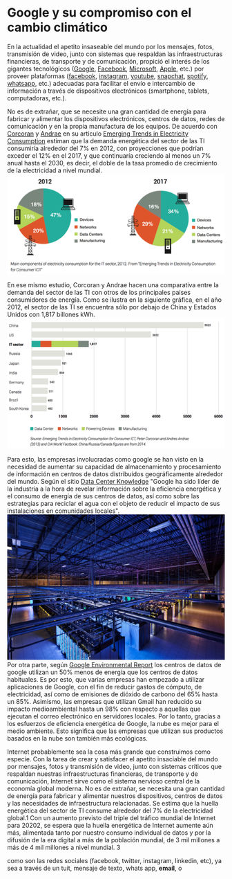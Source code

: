 # Google y su compromiso con el cambio climático
En la actualidad el apetito insaseable del mundo por los mensajes, fotos, transmisión de video, junto con sistemas que respaldan las infraestructuras financieras, de transporte y de comunicación, propició el interés de los gigantes tecnológicos ([Google](https://www.google.com), [Facebook](https://www.facebook.com), [Microsoft](https://www.microsoft.com), [Apple](http://www.apple.com), etc.) por proveer plataformas ([facebook](https://www.facebook.com), [instagram](https://www.instagram.com/), [youtube](http://www.youtube.com), [snapchat](https://www.snapchat.com), [spotify](https://www.spotify.com/), [whatsapp](https://www.whatsapp.com/), etc.) adecuadas para facilitar el envío e intercambio de información a través de dispositivos electrónicos (smartphone, tablets, computadoras, etc.).

No es de extrañar, que se necesite una gran cantidad de energía para fabricar y alimentar los dispositivos electrónicos, centros de datos, redes de comunicación y en la propia manufactura de los equipos. De acuerdo con [Corcoran](https://www.researchgate.net/profile/Peter_Corcoran) y [Andrae](https://www.researchgate.net/profile/Anders_Andrae) en su artículo [Emerging Trends in Electricity Consumption](https://www.researchgate.net/publication/255923829_Emerging_Trends_in_Electricity_Consumption_for_Consumer_ICT) estiman que la demanda energética del sector de las TI consumiría alrededor del 7% en 2012, con  proyecciones que podrían exceder el 12% en el 2017, y que continuaría creciendo al menos un 7% anual hasta el 2030, es decir, el doble de la tasa promedio de crecimiento de la electricidad a nivel mundial. 
![Emerging trends](images/emergingtrends.png)

En ese mismo estudio, Corcoran y Andrae hacen una comparativa entre la demanda del sector de las TI con otros de los principales paises consumidores de energía. Como se ilustra en la siguiente gráfica, en el año 2012, el sector de las TI se encuentra sólo por debajo de China y Estados Unidos con 1,817 billones kWh.
![Emerging trends](images/comparativaTI_countries_2012.png)

Para esto, las empresas involucradas como google se han visto en la necesidad de aumentar su capacidad de almacenamiento y procesamiento de información en centros de datos distribuidos geográficamente alrededor del mundo.
Según el sitio [Data Center Knowledge](http://www.datacenterknowledge.com/archives/2012/01/19/google-our-data-centers-are-good-neighbors/) "Google ha sido líder de la industria a la hora de revelar información sobre la eficiencia energética y el consumo de energía de sus centros de datos, así como sobre las estrategias para reciclar el agua con el objeto de reducir el impacto de sus instalaciones en comunidades locales". 
![Centro de datos de Google](images/dataCenter_google.jpeg)
Por otra parte, según [Google Environmental Report](https://environment.google/) los centros de datos de google utilizan un 50% menos de energía que los centros de datos habituales. Es por esto, que varias empresas han empezado a utilizar aplicaciones de Google, con el fin de reducir gastos de cómputo, de electricidad, así como de emisiones de dióxido de carbono del 65% hasta un 85%. Asimismo, las empresas que utilizan Gmail han reducido su impacto medioambiental hasta un 98% con respecto a aquellas que ejecutan el correo electrónico en servidores locales. Por lo tanto, gracias a los esfuerzos de eficiencia energética de Google, la nube es mejor para el medio ambiente. Esto significa que las empresas que utilizan sus productos basados en la nube son también más ecológicas.


Internet probablemente sea la cosa más grande que construimos como especie. Con la tarea de crear y satisfacer el apetito insaciable del mundo por mensajes, fotos y transmisión de video, junto con sistemas críticos que respaldan nuestras infraestructuras financieras, de transporte y de comunicación, Internet sirve como el sistema nervioso central de la economía global moderna.
No es de extrañar, se necesita una gran cantidad de energía para fabricar y alimentar nuestros dispositivos, centros de datos y las necesidades de infraestructura relacionadas. Se estima que la huella energética del sector de TI consume alrededor del 7% de la electricidad global.1 Con un aumento previsto del triple del tráfico mundial de Internet para 20202, se espera que la huella energética de Internet aumente aún más, alimentada tanto por nuestro consumo individual de datos y por la difusión de la era digital a más de la población mundial, de 3 mil millones a más de 4 mil millones a nivel mundial. 3

como son las redes sociales (facebook, twitter, instagram, linkedin, etc),  ya sea a través de un tuit, mensaje de texto, whats app, <b>email</b>, o 
